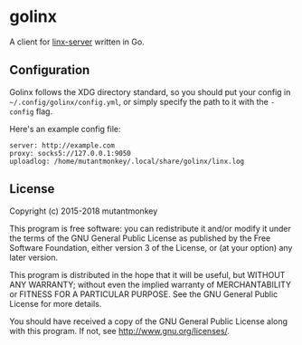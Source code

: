 # golinx

A client for [linx-server](https://github.com/andreimarcu/linx-server) written
in Go.

## Configuration
Golinx follows the XDG directory standard, so you should put your config in
`~/.config/golinx/config.yml`, or simply specify the path to it with the
`-config` flag.

Here's an example config file:
```
server: http://example.com
proxy: socks5://127.0.0.1:9050
uploadlog: /home/mutantmonkey/.local/share/golinx/linx.log
```

## License
Copyright (c) 2015-2018 mutantmonkey

This program is free software: you can redistribute it and/or modify
it under the terms of the GNU General Public License as published by
the Free Software Foundation, either version 3 of the License, or
(at your option) any later version.

This program is distributed in the hope that it will be useful,
but WITHOUT ANY WARRANTY; without even the implied warranty of
MERCHANTABILITY or FITNESS FOR A PARTICULAR PURPOSE.  See the
GNU General Public License for more details.

You should have received a copy of the GNU General Public License
along with this program.  If not, see <http://www.gnu.org/licenses/>.
